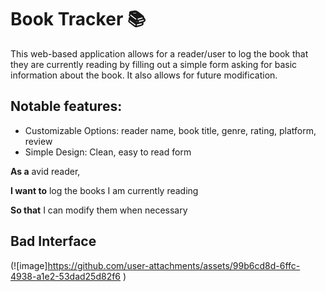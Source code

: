 # Book Tracker 📚

This web-based application allows for a reader/user to log the book that they are currently reading by filling out a simple form asking for basic information about the book. It also allows for future modification. 

## Notable features: 
- Customizable Options: reader name, book title, genre, rating, platform, review
- Simple Design: Clean, easy to read form

**As a** avid reader,

**I want to** log the books I am currently reading

**So that** I can modify them when necessary

## Bad Interface
(![image]https://github.com/user-attachments/assets/99b6cd8d-6ffc-4938-a1e2-53dad25d82f6
)

